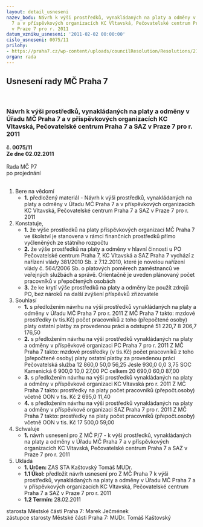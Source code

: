 ```yaml
---
layout: detail_usneseni
nazev_bodu: Návrh k výši prostředků, vynakládaných na platy a odměny v Úřadu MČ Praha
  7 a v příspěvkových organizacích KC Vltavská, Pečovatelské centrum Praha 7 a SAZ
  v Praze 7 pro r. 2011
datum_vzniku_usneseni: '2011-02-02 00:00:00'
cislo_usneseni: 0075/11
prilohy:
- https://praha7.cz/wp-content/uploads/councilResolution/Resolutions/21950/7-11-mzdy11zaa.doc
organ: rada
---
```

<div id="ucUsn_pList" class="usn">
	<span><h2>Usnesení rady MČ Praha 7 </h2>
<br></span><div class="standBody">
<span><h3>Návrh k výši prostředků, vynakládaných na platy a odměny v Úřadu MČ Praha 7 a v příspěvkových organizacích KC Vltavská, Pečovatelské centrum Praha 7 a SAZ v Praze 7 pro r. 2011</h3></span><div class="center">
		<strong>č. 0075/11</strong><br>
	</div>
<div class="center">
		<strong>Ze dne 02.02.2011</strong><br><br>
	</div>Rada MČ P7<br> po projednání<br><br><ol>
<li>Bere na vědomí<ul><li>
<strong>1.</strong> předložený materiál - Návrh k výši prostředků, vynakládaných na platy a odměny v Úřadu MČ Praha 7 a v příspěvkových organizacích KC Vltavská, Pečovatelské centrum Praha 7 a SAZ v Praze 7 pro r. 2011</li></ul>
</li>
<li>Konstatuje,<ul>
<li>
<strong>1.</strong> že výše prostředků na platy příspěvkových organizací MČ Praha 7 ve školství je stanovena  v rámci finančních prostředků přímo  vyčleněných ze státního rozpočtu</li>
<li>
<strong>2.</strong> že výše prostředků na platy a odměny  v hlavní činnosti u PO Pečovatelské centrum Praha 7, KC Vltavská a SAZ Praha 7 vychází z  nařízení vlády  381/2010 Sb. z 7.12.2010, které je novelou nařízení vlády č. 564/2006 Sb. o platových poměrech zaměstnanců ve veřejných službách a správě.  Orientačně je uveden plánovaný počet pracovníků v přepočtených osobách</li>
<li>
<strong>3.</strong> že ke krytí výše prostředků na platy a odměny lze použít zdrojů PO, bez nároků na další zvýšení příspěvků  zřizovatele</li>
</ul>
</li>
<li>Souhlasí<ul>
<li>
<strong>1.</strong> s předložením návrhu na výši prostředků vynakládaných na platy a odměny v Úřadu MČ Praha 7  pro r. 2011  Z MČ Praha 7 takto:                                                                                                                                       mzdové prostředky (v tis.Kč)	                                       počet pracovníků                                                     z toho	                                                                            (přepočtené osoby)                                                 platy	       ostatní platby za provedenou práci a odstupné                                                         51 220,7	                                   8 206,7	                                        176,50</li>
<li>
<strong>2.</strong> s předložením návrhu na výši prostředků vynakládaných na platy a odměny v příspěvkové organizaci PC Praha 7   pro r. 2011  Z MČ Praha 7 takto:                                                                    mzdové prostředky (v tis.Kč)	                                                  počet pracovníků z toho	                                                                                    (přepočtené osoby) platy	                                 ostatní platby za provedenou práci                                 Pečovatelská služba   12 860,0   	   50,0	                                    56,25                Jesle                                930,0	                 0,0	                                      3,75             SOC Kamenická          6 900,0	               10,0	                                     27,00              PC celkem                  20 690,0         	    60,0	                                     87,00  </li>
<li>
<strong>3.</strong> s předložením návrhu na výši prostředků vynakládaných na platy a odměny v příspěvkové organizaci KC Vltavská pro r. 2011 Z MČ Praha 7 takto:   prostředky na platy                                          počet pracovníků (přepočt.osoby)                             včetně OON v tis. Kč                                                                                                                     2 695,0                                                                         11,40     </li>
<li>
<strong>4.</strong> s předložením návrhu na výši prostředků vynakládaných na platy a odměny v příspěvkové organizaci SAZ  Praha 7 pro r. 2011 Z MČ Praha 7 takto:    prostředky na platy                                          počet pracovníků (přepočt.osoby)                             včetně OON v tis. Kč                                                                                                                     17 500,0                                                                         59,00     </li>
</ul>
</li>
<li>Schvaluje<ul><li>
<strong>1.</strong> návrh usnesení pro Z MČ P/7 - k výši prostředků, vynakládaných na platy a odměny v Úřadu MČ Praha 7 a v příspěvkových organizacích KC Vltavská, Pečovatelské centrum Praha 7 a SAZ v Praze 7 pro r. 2011</li></ul>
</li>
<li>Ukládá<ul>
<li>
<strong>1. Určen: </strong>ZAS STA Kaštovský Tomáš MUDr.</li>
<li>
<strong>1.1 Úkol: </strong>předložit návrh usnesení pro Z MČ Praha 7 k výši prostředků, vynakládaných na platy a odměny v Úřadu MČ Praha 7 a v příspěvkových organizacích KC Vltavská, Pečovatelské centrum Praha 7 a SAZ v Praze 7 pro r. 2011</li>
<li>
<strong>1.2 Termín: </strong>28.02.2011</li>
</ul>
</li>
</ol>starosta Městské části Praha 7: Marek Ječmének<br>zástupce starosty Městské části Praha 7: MUDr. Tomáš Kaštovský 
</div>
</div>